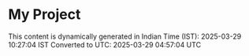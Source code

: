 # My Project

This content is dynamically generated in Indian Time (IST): 2025-03-29 10:27:04 IST
Converted to UTC: 2025-03-29 04:57:04 UTC
